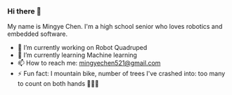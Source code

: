 ### Hi there 👋

My name is Mingye Chen. I'm a high school senior who loves robotics and embedded software. 

- 🔭 I’m currently working on Robot Quadruped
- 🌱 I’m currently learning Machine learning
- 📫 How to reach me: mingyechen521@gmail.com
- ⚡ Fun fact: I mountain bike, number of trees I've crashed into: too many to count on both hands 🌳🚵🏻
